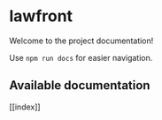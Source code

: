 # lawfront

Welcome to the project documentation!

Use `npm run docs` for easier navigation.

## Available documentation

[[index]]

